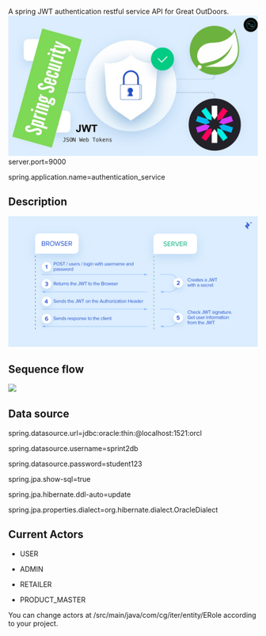 A spring JWT authentication restful service API for Great OutDoors.	
![](assets/jwt.jpg)	
server.port=9000	


spring.application.name=authentication_service	

## Description 	
![](assets/jwt-flow.png)	

## Sequence flow
![](assets/JWT-Authorization.png)

## Data source	
spring.datasource.url=jdbc:oracle:thin:@localhost:1521:orcl  	

spring.datasource.username=sprint2db	

spring.datasource.password=student123	

spring.jpa.show-sql=true	

spring.jpa.hibernate.ddl-auto=update	

spring.jpa.properties.dialect=org.hibernate.dialect.OracleDialect	


## Current Actors
	
* USER	

* ADMIN	

* RETAILER	

* PRODUCT_MASTER	


You can change actors at /src/main/java/com/cg/iter/entity/ERole according to your project.

